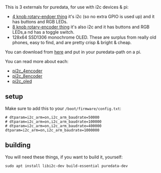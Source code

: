 This is 3 externals for puredata, for use with i2c devices & pi:

- [4 knob rotary-endoer thing](https://www.adafruit.com/product/5752) it's i2c (so no extra GPIO is used up) and it has buttons and RGB LEDs.
- [8 knob rotary-encoder thing](https://docs.m5stack.com/en/unit/8Encoder) it's also i2c and it has buttons and RGB LEDs,a nd has a toggle switch.
- 128x64 SSD1306 monochrome OLED. These are surplus from really old phones, easy to find, and are pretty crisp & bright & cheap.

You can download from [here](LINK_NEEDED) and put in your puredata-path on a pi.

You can read more about each:

- [pi2c_4encoder](pi2c_4encoder)
- [pi2c_8encoder](pi2c_8encoder)
- [pi2c_oled](pi2c_oled)

## setup

Make sure to add this to your `/boot/firmware/config.txt`:

```
# dtparam=i2c_arm=on,i2c_arm_baudrate=50000
# dtparam=i2c_arm=on,i2c_arm_baudrate=100000
# dtparam=i2c_arm=on,i2c_arm_baudrate=400000
dtparam=i2c_arm=on,i2c_arm_baudrate=1000000
```

## building

You will need these things, if you want to build it, yourself:

```
sudo apt install libi2c-dev build-essential puredata-dev
```
